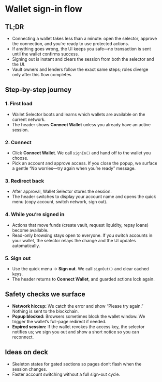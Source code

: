 # Wallet sign-in flow

## TL;DR
- Connecting a wallet takes less than a minute: open the selector, approve the connection, and you’re ready to use protected actions.
- If anything goes wrong, the UI keeps you safe—no transaction is sent until the wallet confirms success.
- Signing out is instant and clears the session from both the selector and the UI.
- Vault owners and lenders follow the exact same steps; roles diverge only after this flow completes.

## Step-by-step journey

### 1. First load
- Wallet Selector boots and learns which wallets are available on the current network.
- The header shows **Connect Wallet** unless you already have an active session.

### 2. Connect
- Click **Connect Wallet**. We call `signIn()` and hand off to the wallet you choose.
- Pick an account and approve access. If you close the popup, we surface a gentle “No worries—try again when you’re ready” message.

### 3. Redirect back
- After approval, Wallet Selector stores the session.
- The header switches to display your account name and opens the quick menu (copy account, switch network, sign out).

### 4. While you’re signed in
- Actions that move funds (create vault, request liquidity, repay loans) become available.
- Read-only browsing stays open to everyone. If you switch accounts in your wallet, the selector relays the change and the UI updates automatically.

### 5. Sign out
- Use the quick menu → **Sign out**. We call `signOut()` and clear cached keys.
- The header returns to **Connect Wallet**, and guarded actions lock again.

## Safety checks we surface
- **Network hiccup:** We catch the error and show “Please try again.” Nothing is sent to the blockchain.
- **Popup blocked:** Browsers sometimes block the wallet window. We trigger the wallet’s full-page redirect if needed.
- **Expired session:** If the wallet revokes the access key, the selector notifies us; we sign you out and show a short notice so you can reconnect.

## Ideas on deck
- Skeleton states for gated sections so pages don’t flash when the session changes.
- Faster account switching without a full sign-out cycle.
